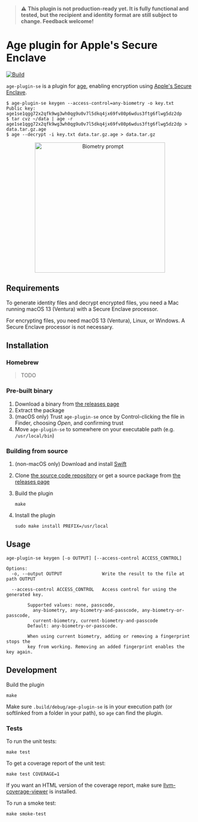 > ⚠️ **This plugin is not production-ready yet. It is fully functional and tested, but the recipient and identity format are still subject to change. Feedback welcome!**

# Age plugin for Apple's Secure Enclave

[![Build](https://github.com/remko/age-plugin-se/actions/workflows/build.yml/badge.svg)](https://github.com/remko/age-plugin-se/actions/workflows/build.yml)

`age-plugin-se` is a plugin for [age](https://age-encryption.org), enabling encryption using [Apple's Secure Enclave](https://support.apple.com/en-gb/guide/security/sec59b0b31ff/web).

    $ age-plugin-se keygen --access-control=any-biometry -o key.txt
    Public key: age1se1qgg72x2qfk9wg3wh0qg9u0v7l5dkq4jx69fv80p6wdus3ftg6flwg5dz2dp
    $ tar cvz ~/data | age -r age1se1qgg72x2qfk9wg3wh0qg9u0v7l5dkq4jx69fv80p6wdus3ftg6flwg5dz2dp > data.tar.gz.age
    $ age --decrypt -i key.txt data.tar.gz.age > data.tar.gz

<div align="center">
<img src="https://raw.githubusercontent.com/remko/age-plugin-se/main/Documentation/img/screenshot-biometry.png" alt="Biometry prompt" width=350/>
</div>


## Requirements

To generate identity files and decrypt encrypted files, you need a Mac running macOS 13 (Ventura) with a 
Secure Enclave processor.

For encrypting files, you need macOS 13 (Ventura), Linux, or Windows. A Secure Enclave processor is not necessary.


## Installation

### Homebrew

> TODO

### Pre-built binary

1. Download a binary from [the releases page](https://github.com/remko/age-plugin-se/releases)
2. Extract the package
3. (macOS only) Trust `age-plugin-se` once by Control-clicking the file in Finder, choosing *Open*, 
   and confirming trust
4. Move `age-plugin-se` to somewhere on your executable path (e.g. `/usr/local/bin`)

### Building from source

1. (non-macOS only) Download and install [Swift](https://www.swift.org/download/)

2. Clone [the source code repository](https://github.com/remko/age-plugin-se) or 
   get a source package from [the releases page](https://github.com/remko/age-plugin-se/releases)

3. Build the plugin
      
       make

4. Install the plugin

       sudo make install PREFIX=/usr/local


## Usage

    age-plugin-se keygen [-o OUTPUT] [--access-control ACCESS_CONTROL]

    Options:
      -o, --output OUTPUT               Write the result to the file at path OUTPUT
      
      --access-control ACCESS_CONTROL   Access control for using the generated key.
                                    
            Supported values: none, passcode, 
              any-biometry, any-biometry-and-passcode, any-biometry-or-passcode,
              current-biometry, current-biometry-and-passcode
            Default: any-biometry-or-passcode.             

            When using current biometry, adding or removing a fingerprint stops the
            key from working. Removing an added fingerprint enables the key again. 


## Development

Build the plugin

    make

Make sure `.build/debug/age-plugin-se` is in your execution path (or softlinked from a folder in your path), so `age` can find the plugin.

### Tests

To run the unit tests:

    make test

To get a coverage report of the unit test:

    make test COVERAGE=1

If you want an HTML version of the coverage report, make sure [llvm-coverage-viewer](https://www.npmjs.com/package/llvm-coverage-viewer) is installed.

To run a smoke test:

    make smoke-test
